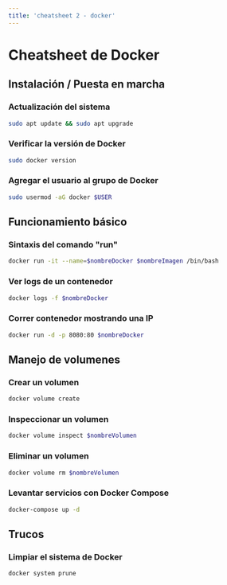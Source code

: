 ```yaml
---
title: 'cheatsheet 2 - docker'
---
```


# Cheatsheet de Docker

## Instalación / Puesta en marcha

### Actualización del sistema
```bash
sudo apt update && sudo apt upgrade
```

### Verificar la versión de Docker
```bash
sudo docker version
```

### Agregar el usuario al grupo de Docker
```bash
sudo usermod -aG docker $USER
```

## Funcionamiento básico

### Sintaxis del comando "run"
```bash
docker run -it --name=$nombreDocker $nombreImagen /bin/bash
```

### Ver logs de un contenedor
```bash
docker logs -f $nombreDocker
```

### Correr contenedor mostrando una IP
```bash
docker run -d -p 8080:80 $nombreDocker
```

## Manejo de volumenes

### Crear un volumen
```bash
docker volume create
```

### Inspeccionar un volumen
```bash
docker volume inspect $nombreVolumen
```

### Eliminar un volumen
```bash
docker volume rm $nombreVolumen
```

### Levantar servicios con Docker Compose
```bash
docker-compose up -d
```

## Trucos

### Limpiar el sistema de Docker
```bash
docker system prune
```
